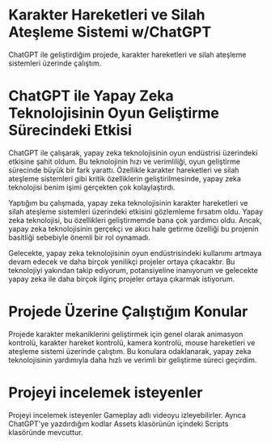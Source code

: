 # Karakter Hareketleri ve Silah Ateşleme Sistemi w/ChatGPT
ChatGPT ile geliştirdiğim projede, karakter hareketleri ve silah ateşleme sistemleri üzerinde çalıştım.

# ChatGPT ile Yapay Zeka Teknolojisinin Oyun Geliştirme Sürecindeki Etkisi

ChatGPT ile çalışarak, yapay zeka teknolojisinin oyun endüstrisi üzerindeki etkisine şahit oldum. Bu teknolojinin hızı ve verimliliği, oyun geliştirme sürecinde büyük bir fark yarattı. Özellikle karakter hareketleri ve silah ateşleme sistemleri gibi kritik özelliklerin geliştirilmesinde, yapay zeka teknolojisi benim işimi gerçekten çok kolaylaştırdı.

Yaptığım bu çalışmada, yapay zeka teknolojisinin karakter hareketleri ve silah ateşleme sistemleri üzerindeki etkisini gözlemleme fırsatım oldu. Yapay zeka teknolojisi, bu özellikleri geliştirmemde bana çok yardımcı oldu. Ancak, yapay zeka teknolojisinin gerçekçi ve akıcı hale getirme özelliği bu projenin basitliği sebebiyle önemli bir rol oynamadı.

Gelecekte, yapay zeka teknolojisinin oyun endüstrisindeki kullanımı artmaya devam edecek ve daha birçok yenilikçi projeler ortaya çıkacaktır. Bu teknolojiyi yakından takip ediyorum, potansiyeline inanıyorum ve gelecekte yapay zeka ile daha birçok ilginç projeler ortaya çıkarmak istiyorum.

# Projede Üzerine Çalıştığım Konular

Projede karakter mekaniklerini geliştirmek için genel olarak animasyon kontrolü, karakter hareket kontrolü, kamera kontrolü, mouse hareketleri ve ateşleme sistemi üzerinde çalıştım. Bu konulara odaklanarak, yapay zeka teknolojisinin yardımıyla daha hızlı ve verimli bir geliştirme süreci geçirdim.

# Projeyi incelemek isteyenler

Projeyi incelemek isteyenler Gameplay adlı videoyu izleyebilirler. Ayrıca ChatGPT'ye yazdırdığım kodlar Assets klasörünün içindeki Scripts klasöründe mevcuttur.
